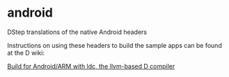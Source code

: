 android
=======

DStep translations of the native Android headers

Instructions on using these headers to build the sample apps can be found at the D wiki:

[Build for Android/ARM with ldc, the llvm-based D compiler](http://wiki.dlang.org/Build_D_for_Android)

